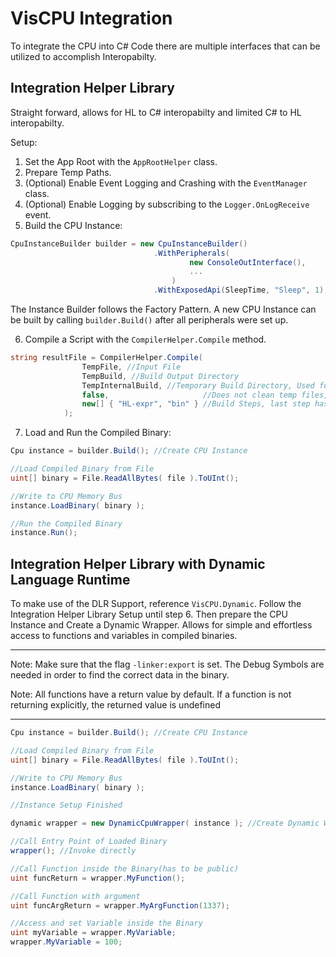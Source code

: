 # VisCPU Integration

To integrate the CPU into C# Code there are multiple interfaces that can be utilized to accomplish Interopabilty.


## Integration Helper Library
Straight forward, allows for HL to C# interopabilty and limited C# to HL interopabilty.

Setup:

1. Set the App Root with the `AppRootHelper` class.
2. Prepare Temp Paths.
3. (Optional) Enable Event Logging and Crashing with the `EventManager` class.
4. (Optional) Enable Logging by subscribing to the `Logger.OnLogReceive` event.
5. Build the CPU Instance:
```cs
CpuInstanceBuilder builder = new CpuInstanceBuilder()
								.WithPeripherals(
										new ConsoleOutInterface(),
										...
									)
								.WithExposedApi(SleepTime, "Sleep", 1);
```
The Instance Builder follows the Factory Pattern.
A new CPU Instance can be built by calling `builder.Build()` after all peripherals were set up.

6. Compile a Script with the `CompilerHelper.Compile` method.
```cs
string resultFile = CompilerHelper.Compile(
                TempFile, //Input File
                TempBuild, //Build Output Directory
                TempInternalBuild, //Temporary Build Directory, Used for intermediate results.
                false,                     //Does not clean temp files, useful for debugging
                new[] { "HL-expr", "bin" } //Build Steps, last step has to be "bin" to generate .vbin binary
            );
```
7. Load and Run the Compiled Binary:
```cs
Cpu instance = builder.Build(); //Create CPU Instance

//Load Compiled Binary from File
uint[] binary = File.ReadAllBytes( file ).ToUInt();

//Write to CPU Memory Bus
instance.LoadBinary( binary );

//Run the Compiled Binary
instance.Run();
```

## Integration Helper Library with Dynamic Language Runtime
To make use of the DLR Support, reference `VisCPU.Dynamic`.
Follow the Integration Helper Library Setup until step 6.
Then prepare the CPU Instance and Create a Dynamic Wrapper.
Allows for simple and effortless access to functions and variables in compiled binaries.

___

Note: Make sure that the flag `-linker:export` is set. The Debug Symbols are needed in order to find the correct data in the binary.

Note: All functions have a return value by default. If a function is not returning explicitly, the returned value is undefined

___

```cs
Cpu instance = builder.Build(); //Create CPU Instance

//Load Compiled Binary from File
uint[] binary = File.ReadAllBytes( file ).ToUInt();

//Write to CPU Memory Bus
instance.LoadBinary( binary );

//Instance Setup Finished

dynamic wrapper = new DynamicCpuWrapper( instance ); //Create Dynamic Wrapper

//Call Entry Point of Loaded Binary
wrapper(); //Invoke directly

//Call Function inside the Binary(has to be public)
uint funcReturn = wrapper.MyFunction();

//Call Function with argument
uint funcArgReturn = wrapper.MyArgFunction(1337);

//Access and set Variable inside the Binary
uint myVariable = wrapper.MyVariable;
wrapper.MyVariable = 100;

```